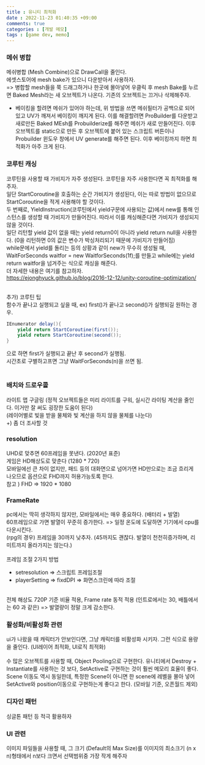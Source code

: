```yaml
---
title : 유니티 최적화
date : 2022-11-23 01:40:35 +09:00
comments: true
categories : [개발 메모]
tags : [game dev, memo]
---
```



### 메쉬 병합

메쉬병합 (Mesh Combine)으로 DrawCall을 줄인다.  
에셋스토어에 mesh bake가 있으니 다운받아서 사용하자.  
=> 병합할 mesh들을 쭉 드래그하거나 한곳에 몰아넣어 우클릭 후 mesh Bake를 누르면 Baked Mesh라는 새 오브젝트가 나온다. 기존의 오브젝트는 끄거나 삭제해주자.  
* 베이킹을 할려면 메쉬가 있어야 하는데, 위 방법을 쓰면 메쉬필터가 공백으로 되어 있고 UV가 깨져서 베이킹이 깨지게 된다. 이를 해결할려면 ProBuilder를 다운받고 새로만든 Baked MEsh를 Probuilderize를 해주면 메쉬가 새로 만들어진다. 이후 오브젝트를 static으로 만든 후 오브젝트에 붙어 있는 스크립트 버튼이나 Probuilder 윈도우 창에서 UV generate를 해주면 된다. 이후 베이킹까지 하면 최적화가 아주 크게 된다.  



### 코루틴 캐싱

코루틴을 사용할 때 가비지가 자주 생성된다. 코루틴을 자주 사용한다면 꼭 최적화를 해주자.  
일단 StartCoroutine을 호출하는 순간 가비지가 생성된다, 이는 따로 방법이 없으므로 StartCoroutine을 적게 사용해야 할 것이다.  
두 번째로, YieldInstruction(코루틴에서 yield구문에 사용되는 값)에서 new를 통해 인스턴스를 생성할 때 가비지가 만들어진다. 따라서 이를 캐싱해준다면 가비지가 생성되지 않을 것이다.  
일단 리턴할 yield 값이 없을 때는 yield return0이 아니라 yield return null을 사용한다. (0을 리턴하면 0의 값은 변수가 박싱처리되기 때문에 가비지가 만들어짐)  
while문에서 yield를 돌리는 등의 상황과 같이 new가 무수히 생성될 때,
WaitForSeconds waitfor = new WaitforSeconds(1f);를 만들고 while에는 yield return waitfor을 넘겨주는 식으로 캐싱을 해준다.  
더 자세한 내용은 여기를 참고하자.  
https://ejonghyuck.github.io/blog/2016-12-12/unity-coroutine-optimization/  
<br/>

추가) 코루틴 팁  
함수가 끝나고 실행되고 싶을 때, ex) first()가 끝나고 second()가 실행되길 원하는 경우.  

``` C#
IEnumerator delay(){
    yield return StartCoroutine(first());
    yield return StartCoroutine(second());
}
```
으로 하면 first가 실행되고 끝난 후 second가 실행됨.  
시간초로 구별하고프면 그냥 WaitForSeconds(n)을 쓰면 됨.  
<br/>

### 배치와 드로우콜
라이트 맵 구글링 (정적 오브젝트들은 미리 라이트를 구워, 실시간 라이팅 계산을 줄인다. 이거만 잘 써도 굉장한 도움이 된다)  
(레이어별로 빛을 받을 물체와 빛 계산을 하지 않을 물체를 나눈다)  
+) 좀 더 조사할 것  

### resolution
UHD로 맞추면 60프레임을 못낸다. (2020년 표준)  
게임은 HD해상도로 맞춘다 (1280 * 720)  
모바일에선 큰 차이 없지만, 패드 등의 대화면으로 넘어가면 HD만으로는 조금 흐리게 나오므로 옵션으로 FHD까지 허용가능토록 한다.  
참고 ) FHD => 1920 * 1080  

### FrameRate
pc에서는 딱히 생각하지 않지만, 모바일에서는 매우 중요하다. (배터리 + 발열)  
60프레임으로 가면 발열이 꾸준히 증가한다. => 일정 온도에 도달하면 기기에서 cpu를 다운시킨다.  
(rpg의 경우) 프레임을 30까지 낮추자. (45까지도 괜찮다. 발열이 천천히증가하며, 리미트까지 올라가지는 않는다.)  
<br/>
프레임 조절 2가지 방법  
- setresolution => 스크립트 프레임조절  
- playerSetting => fixdDPI => 화면스크린에 따라 조절  
<br/>
전체 해상도 720P 기준 비율 적용, Frame rate 동적 적용 (인트로에서는 30, 배틀에서는 60 과 같은)  
=> 발열량이 정말 크게 감소한다.  

### 활성화/비활성화 관련
ui가 나왔을 때 캐릭터가 안보인다면, 그냥 캐릭터를 비활성화 시키자. 그런 식으로 용량을 줄인다. (UI레이어 최적화, UI로직 최적화)  
<br/>
수 많은 오브젝트를 사용할 때, Object Pooling으로 구현한다. 유니티에서 Destroy + Instantiate를 사용하는 것 보다, SetActive로 구현하는 것이 훨씬 메모리 효율이 좋다.  
Scene 이동도 역시 동일한데, 특정한 Scene이 아니면 한 scene에 레벨을 몰아 넣어 SetActive와 position이동으로 구현하는게 좋다고 한다. (모바일 기준, 오픈월드 제외)  

### 디자인 패턴
싱글톤 패턴 등 적극 활용하자  

### UI 관련
이미지 파일들을 사용할 때, 그 크기 (Default의 Max Size)를 이미지의 최소크기 (n x n)형태에서 n보다 크면서 선택범위중 가장 작게 해주자  